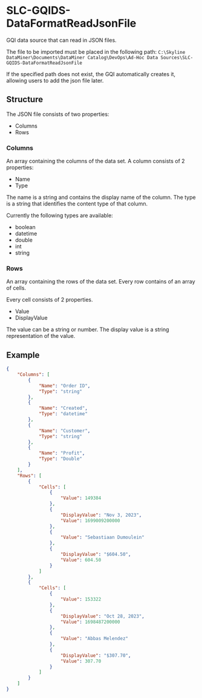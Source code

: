 # SLC-GQIDS-DataFormatReadJsonFile

GQI data source that can read in JSON files.

The file to be imported must be placed in the following path:
`C:\Skyline DataMiner\Documents\DataMiner Catalog\DevOps\Ad-Hoc Data Sources\SLC-GQIDS-DataFormatReadJsonFile`

If the specified path does not exist, the GQI automatically creates it, allowing users to add the json file later.

## Structure

The JSON file consists of two properties:

* Columns
* Rows


### Columns

An array containing the columns of the data set. A column consists of 2 properties:

* Name
* Type

The name is a string and contains the display name of the column.
The type is a string that identifies the content type of that column.

Currently the following types are available:

* boolean
* datetime
* double
* int
* string

### Rows

An array containing the rows of the data set. Every row contains of an array of cells.

Every cell consists of 2 properties.

* Value
* DisplayValue

The value can be a string or number.
The display value is a string representation of the value.

## Example

```json
{
    "Columns": [
        {
            "Name": "Order ID",
            "Type": "string"
        },
        {
            "Name": "Created",
            "Type": "datetime"
        },
        {
            "Name": "Customer",
            "Type": "string"
        },
        {
            "Name": "Profit",
            "Type": "Double"
        }
    ],
    "Rows": [
        {
            "Cells": [
                {
                    "Value": 149384
                },
                {
                    "DisplayValue": "Nov 3, 2023",
                    "Value": 1699009200000
                },
                {
                    "Value": "Sebastiaan Dumoulein"
                },
                {
                    "DisplayValue": "$604.50",
                    "Value": 604.50
                }
            ]
        },
        {
            "Cells": [
                {
                    "Value": 153322
                },
                {
                    "DisplayValue": "Oct 28, 2023",
                    "Value": 1698487200000
                },
                {
                    "Value": "Abbas Melendez"
                },
                {
                    "DisplayValue": "$307.70",
                    "Value": 307.70
                }
            ]
        }
    ]
}
